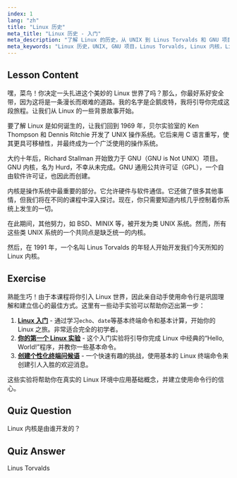 ```yaml
---
index: 1
lang: "zh"
title: "Linux 历史"
meta_title: "Linux 历史 - 入门"
meta_description: "了解 Linux 的历史，从 UNIX 到 Linus Torvalds 和 GNU 项目。为初学者理解其起源和演变。"
meta_keywords: "Linux 历史，UNIX, GNU 项目，Linus Torvalds, Linux 内核，Linux 初学者，Linux 教程，Linux 指南"
---
```


## Lesson Content

嘿，菜鸟！你决定一头扎进这个美妙的 Linux 世界了吗？那么，你最好系好安全带，因为这将是一条漫长而艰难的道路。我的名字是企鹅皮特，我将引导你完成这段旅程。让我们从 Linux 的一些背景故事开始。

要了解 Linux 是如何诞生的，让我们回到 1969 年，贝尔实验室的 Ken Thompson 和 Dennis Ritchie 开发了 UNIX 操作系统。它后来用 C 语言重写，使其更具可移植性，并最终成为一个广泛使用的操作系统。

大约十年后，Richard Stallman 开始致力于 GNU（GNU is Not UNIX）项目。GNU 内核，名为 Hurd，不幸从未完成。GNU 通用公共许可证（GPL），一个自由软件许可证，也因此而创建。

内核是操作系统中最重要的部分。它允许硬件与软件通信。它还做了很多其他事情，但我们将在不同的课程中深入探讨。现在，你只需要知道内核几乎控制着你系统上发生的一切。

在此期间，其他努力，如 BSD、MINIX 等，被开发为类 UNIX 系统。然而，所有这些类 UNIX 系统的一个共同点是缺乏统一的内核。

然后，在 1991 年，一个名叫 Linus Torvalds 的年轻人开始开发我们今天所知的 Linux 内核。

## Exercise

熟能生巧！由于本课程将你引入 Linux 世界，因此亲自动手使用命令行是巩固理解和建立信心的最佳方式。这里有一些动手实验可以帮助你迈出第一步：

1. **[Linux 入门](https://labex.io/zh/labs/linux-getting-started-with-linux-446315)** - 通过学习`echo`、`date`等基本终端命令和基本计算，开始你的 Linux 之旅。非常适合完全的初学者。
2. **[你的第一个 Linux 实验](https://labex.io/zh/labs/linux-your-first-linux-lab-270253)** - 这个入门实验将引导你完成 Linux 中经典的“Hello, World!”程序，并教你一些基本命令。
3. **[创建个性化终端问候语](https://labex.io/zh/labs/linux-create-personalized-terminal-greeting-446322)** - 一个快速有趣的挑战，使用基本的 Linux 终端命令来创建引人入胜的欢迎消息。

这些实验将帮助你在真实的 Linux 环境中应用基础概念，并建立使用命令行的信心。

## Quiz Question

Linux 内核是由谁开发的？

## Quiz Answer

Linus Torvalds
